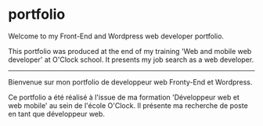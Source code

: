 # portfolio

Welcome to my Front-End and Wordpress web developer portfolio.

This portfolio was produced at the end of my training 'Web and mobile web developer' at O'Clock school. It presents my job search as a web developer.

--------------------------------------------------------------

Bienvenue sur mon portfolio de developpeur web Fronty-End et Wordpress.

Ce portfolio a été réalisé à l'issue de ma formation 'Développeur web et web mobile' au sein de l'école O'Clock. Il présente ma recherche de poste en tant que développeur web.
